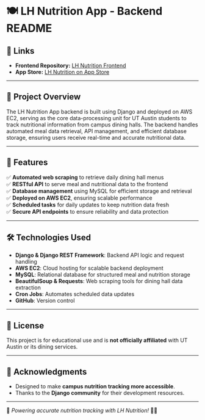 # 🍽️ LH Nutrition App - Backend README

## 🔗 **Links**
- **Frontend Repository:** [LH Nutrition Frontend](https://github.com/NirmayDas/LHNutrition)  
- **App Store:** [LH Nutrition on App Store](https://apps.apple.com/us/app/lh-nutrition/id6654304275)  

---

## 📝 **Project Overview**
The LH Nutrition App backend is built using Django and deployed on AWS EC2, serving as the core data-processing unit for UT Austin students to track nutritional information from campus dining halls. The backend handles automated meal data retrieval, API management, and efficient database storage, ensuring users receive real-time and accurate nutritional data.

---

## 🚀 **Features**
✅ **Automated web scraping** to retrieve daily dining hall menus  
✅ **RESTful API** to serve meal and nutritional data to the frontend  
✅ **Database management** using MySQL for efficient storage and retrieval  
✅ **Deployed on AWS EC2**, ensuring scalable performance  
✅ **Scheduled tasks** for daily updates to keep nutrition data fresh  
✅ **Secure API endpoints** to ensure reliability and data protection  

---

## 🛠️ **Technologies Used**
- **Django & Django REST Framework**: Backend API logic and request handling  
- **AWS EC2**: Cloud hosting for scalable backend deployment  
- **MySQL**: Relational database for structured meal and nutrition storage  
- **BeautifulSoup & Requests**: Web scraping tools for dining hall data extraction  
- **Cron Jobs**: Automates scheduled data updates  
- **GitHub**: Version control  

---

## 📄 **License**
This project is for educational use and is **not officially affiliated** with UT Austin or its dining services.

---

## 🙌 **Acknowledgments**
- Designed to make **campus nutrition tracking more accessible**.  
- Thanks to the **Django community** for their development resources.  

---

🚀 *Powering accurate nutrition tracking with LH Nutrition!* 🥗📡
